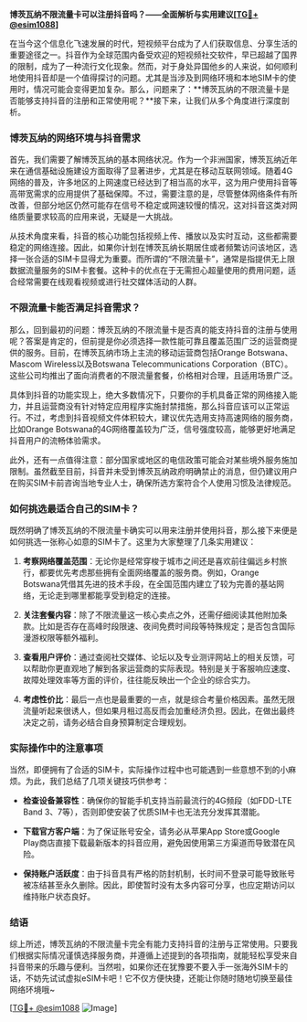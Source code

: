 **博茨瓦纳不限流量卡可以注册抖音吗？——全面解析与实用建议[[TG💪+ @esim1088](https://t.me/s/esim1088)]**

在当今这个信息化飞速发展的时代，短视频平台成为了人们获取信息、分享生活的重要途径之一。抖音作为全球范围内备受欢迎的短视频社交软件，早已超越了国界的限制，成为了一种流行文化现象。然而，对于身处异国他乡的人来说，如何顺利地使用抖音却是一个值得探讨的问题。尤其是当涉及到网络环境和本地SIM卡的使用时，情况可能会变得更加复杂。那么，问题来了：**博茨瓦纳的不限流量卡是否能够支持抖音的注册和正常使用呢？**接下来，让我们从多个角度进行深度剖析。

### 博茨瓦纳的网络环境与抖音需求

首先，我们需要了解博茨瓦纳的基本网络状况。作为一个非洲国家，博茨瓦纳近年来在通信基础设施建设方面取得了显著进步，尤其是在移动互联网领域。随着4G网络的普及，许多地区的上网速度已经达到了相当高的水平，这为用户使用抖音等高带宽需求的应用提供了基础保障。不过，需要注意的是，尽管整体网络条件有所改善，但部分地区仍然可能存在信号不稳定或网速较慢的情况，这对抖音这类对网络质量要求较高的应用来说，无疑是一大挑战。

从技术角度来看，抖音的核心功能包括视频上传、播放以及实时互动，这些都需要稳定的网络连接。因此，如果你计划在博茨瓦纳长期居住或者频繁访问该地区，选择一张合适的SIM卡显得尤为重要。而所谓的“不限流量卡”，通常是指提供无上限数据流量服务的SIM卡套餐。这种卡的优点在于无需担心超量使用的费用问题，适合经常需要在线观看视频或进行社交媒体活动的人群。

### 不限流量卡能否满足抖音需求？

那么，回到最初的问题：博茨瓦纳的不限流量卡是否真的能支持抖音的注册与使用呢？答案是肯定的，但前提是你必须选择一款性能可靠且覆盖范围广泛的运营商提供的服务。目前，在博茨瓦纳市场上主流的移动运营商包括Orange Botswana、Mascom Wireless以及Botswana Telecommunications Corporation（BTC）。这些公司均推出了面向消费者的不限流量套餐，价格相对合理，且适用场景广泛。

具体到抖音的功能实现上，绝大多数情况下，只要你的手机具备正常的网络接入能力，并且运营商没有针对特定应用程序实施封禁措施，那么抖音应该可以正常运行。不过，考虑到抖音视频文件体积较大，建议优先选用支持高速网络的服务商，比如Orange Botswana的4G网络覆盖较为广泛，信号强度较高，能够更好地满足抖音用户的流畅体验需求。

此外，还有一点值得注意：部分国家或地区的电信政策可能会对某些境外服务施加限制。虽然截至目前，抖音并未受到博茨瓦纳政府明确禁止的消息，但仍建议用户在购买SIM卡前咨询当地专业人士，确保所选方案符合个人使用习惯及法律规范。

### 如何挑选最适合自己的SIM卡？

既然明确了博茨瓦纳的不限流量卡确实可以用来注册并使用抖音，那么接下来便是如何挑选一张称心如意的SIM卡了。这里为大家整理了几条实用建议：

1. **考察网络覆盖范围**：无论你是经常穿梭于城市之间还是喜欢前往偏远乡村旅行，都要优先考虑那些拥有全面网络覆盖的服务商。例如，Orange Botswana凭借其先进的技术手段，在全国范围内建立了较为完善的基站网络，无论走到哪里都能享受到稳定的连接。

2. **关注套餐内容**：除了不限流量这一核心卖点之外，还需仔细阅读其他附加条款。比如是否存在高峰时段限速、夜间免费时间段等特殊规定；是否包含国际漫游权限等额外福利。

3. **查看用户评价**：通过查阅社交媒体、论坛以及专业测评网站上的相关反馈，可以帮助你更直观地了解到各家运营商的实际表现。特别是关于客服响应速度、故障处理效率等方面的评价，往往能反映出一个企业的综合实力。

4. **考虑性价比**：最后一点也是最重要的一点，就是综合考量价格因素。虽然无限流量听起来很诱人，但如果月租过高反而会加重经济负担。因此，在做出最终决定之前，请务必结合自身预算制定合理规划。

### 实际操作中的注意事项

当然，即便拥有了合适的SIM卡，实际操作过程中也可能遇到一些意想不到的小麻烦。为此，我们总结了几项关键技巧供参考：

- **检查设备兼容性**：确保你的智能手机支持当前最流行的4G频段（如FDD-LTE Band 3、7等），否则即使安装了优质SIM卡也无法充分发挥其潜能。
  
- **下载官方客户端**：为了保证账号安全，请务必从苹果App Store或Google Play商店直接下载最新版本的抖音应用，避免因使用第三方渠道而导致潜在风险。

- **保持账户活跃度**：由于抖音具有严格的防封机制，长时间不登录可能导致账号被冻结甚至永久删除。因此，即使暂时没有太多内容可分享，也应定期访问以维持账户状态良好。

### 结语

综上所述，博茨瓦纳的不限流量卡完全有能力支持抖音的注册与正常使用。只要我们根据实际情况谨慎选择服务商，并遵循上述提到的各项指南，就能轻松享受来自抖音带来的乐趣与便利。当然啦，如果你还在犹豫要不要入手一张海外SIM卡的话，不妨先试试虚拟eSIM卡吧！它不仅方便快捷，还能让你随时随地切换至最佳网络环境哦~

[[TG💪+ @esim1088](https://t.me/s/esim1088) ![Image](https://i.postimg.cc/4NQfJmqS/Snipaste-2025-05-13-00-14-12.png)]